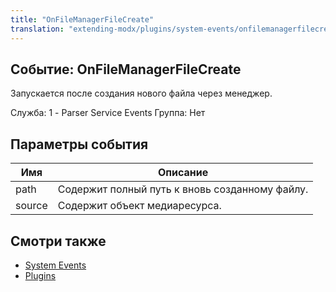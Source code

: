 ```yaml
---
title: "OnFileManagerFileCreate"
translation: "extending-modx/plugins/system-events/onfilemanagerfilecreate"
---
```


## Событие: OnFileManagerFileCreate

 Запускается после создания нового файла через менеджер.

 Служба: 1 - Parser Service Events
 Группа: Нет

## Параметры события

 | Имя    | Описание                                       |
 | ------ | ---------------------------------------------- |
 | path   | Содержит полный путь к вновь созданному файлу. |
 | source | Содержит объект медиаресурса.                  |

## Смотри также

- [System Events](extending-modx/plugins/system-events)
- [Plugins](extending-modx/plugins)
